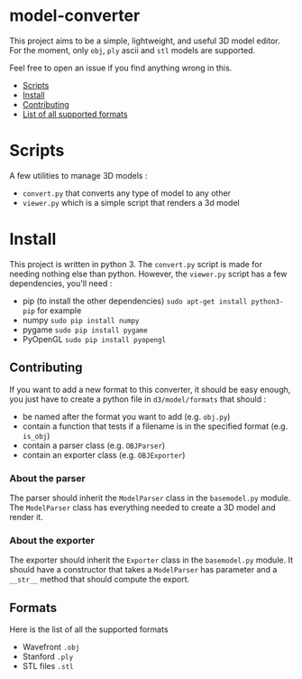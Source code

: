 # model-converter

This project aims to be a simple, lightweight, and useful 3D model editor.
For the moment, only `obj`, `ply` ascii and `stl` models are supported.

Feel free to open an issue if you find anything wrong in this.

  - [Scripts](#scripts)
  - [Install](#install)
  - [Contributing](#contributing)
  - [List of all supported formats](#formats)

# Scripts

A few utilities to manage 3D models :
  - `convert.py` that converts any type of model to any other
  - `viewer.py` which is a simple script that renders a 3d model

# Install

This project is written in python 3. The `convert.py` script is made for
needing nothing else than python. However, the `viewer.py` script has a few
dependencies, you'll need :

  - pip (to install the other dependencies) `sudo apt-get install python3-pip`
    for example
  - numpy `sudo pip install numpy`
  - pygame `sudo pip install pygame`
  - PyOpenGL `sudo pip install pyopengl`

## Contributing

If you want to add a new format to this converter, it should be easy enough,
you just have to create a python file in `d3/model/formats` that should :

  - be named after the format you want to add (e.g. `obj.py`)
  - contain a function that tests if a filename is in the specified format (e.g. `is_obj`)
  - contain a parser class (e.g. `OBJParser`)
  - contain an exporter class (e.g. `OBJExporter`)

### About the parser
The parser should inherit the `ModelParser` class in the `basemodel.py` module.
The `ModelParser` class has everything needed to create a 3D model and render it.

### About the exporter
The exporter should inherit the `Exporter` class in the `basemodel.py` module.
It should have a constructor that takes a `ModelParser` has parameter and a
`__str__` method that should compute the export.

## Formats
Here is the list of all the supported formats
  - Wavefront `.obj`
  - Stanford `.ply`
  - STL files `.stl`


